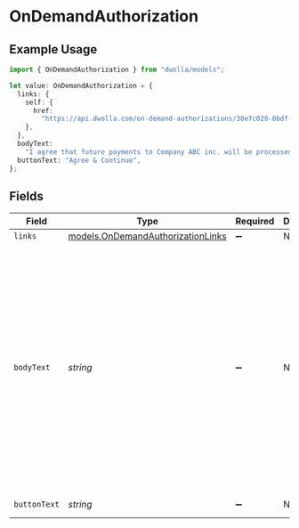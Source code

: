 # OnDemandAuthorization

## Example Usage

```typescript
import { OnDemandAuthorization } from "dwolla/models";

let value: OnDemandAuthorization = {
  links: {
    self: {
      href:
        "https://api.dwolla.com/on-demand-authorizations/30e7c028-0bdf-e511-80de-0aa34a9b2388",
    },
  },
  bodyText:
    "I agree that future payments to Company ABC inc. will be processed by the Dwolla payment system from the selected account above. In order to cancel this authorization, I will change my payment settings within my Company ABC inc. account.",
  buttonText: "Agree & Continue",
};
```

## Fields

| Field                                                                                                                                                                                                                                         | Type                                                                                                                                                                                                                                          | Required                                                                                                                                                                                                                                      | Description                                                                                                                                                                                                                                   | Example                                                                                                                                                                                                                                       |
| --------------------------------------------------------------------------------------------------------------------------------------------------------------------------------------------------------------------------------------------- | --------------------------------------------------------------------------------------------------------------------------------------------------------------------------------------------------------------------------------------------- | --------------------------------------------------------------------------------------------------------------------------------------------------------------------------------------------------------------------------------------------- | --------------------------------------------------------------------------------------------------------------------------------------------------------------------------------------------------------------------------------------------- | --------------------------------------------------------------------------------------------------------------------------------------------------------------------------------------------------------------------------------------------- |
| `links`                                                                                                                                                                                                                                       | [models.OnDemandAuthorizationLinks](../models/ondemandauthorizationlinks.md)                                                                                                                                                                  | :heavy_minus_sign:                                                                                                                                                                                                                            | N/A                                                                                                                                                                                                                                           |                                                                                                                                                                                                                                               |
| `bodyText`                                                                                                                                                                                                                                    | *string*                                                                                                                                                                                                                                      | :heavy_minus_sign:                                                                                                                                                                                                                            | N/A                                                                                                                                                                                                                                           | I agree that future payments to Company ABC inc. will be processed by the Dwolla payment system from the selected account above. In order to cancel this authorization, I will change my payment settings within my Company ABC inc. account. |
| `buttonText`                                                                                                                                                                                                                                  | *string*                                                                                                                                                                                                                                      | :heavy_minus_sign:                                                                                                                                                                                                                            | N/A                                                                                                                                                                                                                                           | Agree & Continue                                                                                                                                                                                                                              |